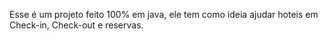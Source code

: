 Esse é um projeto feito 100% em java, ele tem como ideia ajudar hoteis em Check-in, Check-out e reservas.
